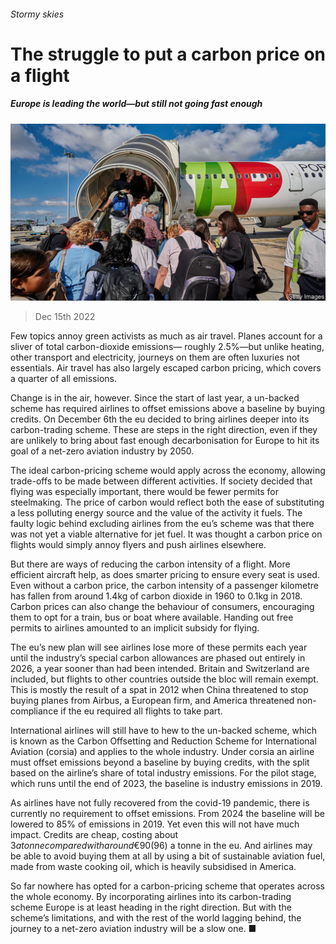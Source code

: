 ###### Stormy skies

# The struggle to put a carbon price on a flight 

##### Europe is leading the world—but still not going fast enough 

![image](images/20221217_FNP504.jpg) 

> Dec 15th 2022 

Few topics annoy green activists as much as air travel. Planes account for a sliver of total carbon-dioxide emissions— roughly 2.5%—but unlike heating, other transport and electricity, journeys on them are often luxuries not essentials. Air travel has also largely escaped carbon pricing, which covers a quarter of all emissions. 

Change is in the air, however. Since the start of last year, a un-backed scheme has required airlines to offset emissions above a baseline by buying credits. On December 6th the eu decided to bring airlines deeper into its carbon-trading scheme. These are steps in the right direction, even if they are unlikely to bring about fast enough decarbonisation for Europe to hit its goal of a net-zero aviation industry by 2050.

The ideal carbon-pricing scheme would apply across the economy, allowing trade-offs to be made between different activities. If society decided that flying was especially important, there would be fewer permits for steelmaking. The price of carbon would reflect both the ease of substituting a less polluting energy source and the value of the activity it fuels. The faulty logic behind excluding airlines from the eu’s scheme was that there was not yet a viable alternative for jet fuel. It was thought a carbon price on flights would simply annoy flyers and push airlines elsewhere. 

But there are ways of reducing the carbon intensity of a flight. More efficient aircraft help, as does smarter pricing to ensure every seat is used. Even without a carbon price, the carbon intensity of a passenger kilometre has fallen from around 1.4kg of carbon dioxide in 1960 to 0.1kg in 2018. Carbon prices can also change the behaviour of consumers, encouraging them to opt for a train, bus or boat where available. Handing out free permits to airlines amounted to an implicit subsidy for flying. 

The eu’s new plan will see airlines lose more of these permits each year until the industry’s special carbon allowances are phased out entirely in 2026, a year sooner than had been intended. Britain and Switzerland are included, but flights to other countries outside the bloc will remain exempt. This is mostly the result of a spat in 2012 when China threatened to stop buying planes from Airbus, a European firm, and America threatened non-compliance if the eu required all flights to take part.

International airlines will still have to hew to the un-backed scheme, which is known as the Carbon Offsetting and Reduction Scheme for International Aviation (corsia) and applies to the whole industry. Under corsia an airline must offset emissions beyond a baseline by buying credits, with the split based on the airline’s share of total industry emissions. For the pilot stage, which runs until the end of 2023, the baseline is industry emissions in 2019. 

As airlines have not fully recovered from the covid-19 pandemic, there is currently no requirement to offset emissions. From 2024 the baseline will be lowered to 85% of emissions in 2019. Yet even this will not have much impact. Credits are cheap, costing about $3 a tonne compared with around €90 ($96) a tonne in the eu. And airlines may be able to avoid buying them at all by using a bit of sustainable aviation fuel, made from waste cooking oil, which is heavily subsidised in America. 

So far nowhere has opted for a carbon-pricing scheme that operates across the whole economy. By incorporating airlines into its carbon-trading scheme Europe is at least heading in the right direction. But with the scheme’s limitations, and with the rest of the world lagging behind, the journey to a net-zero aviation industry will be a slow one. ■


